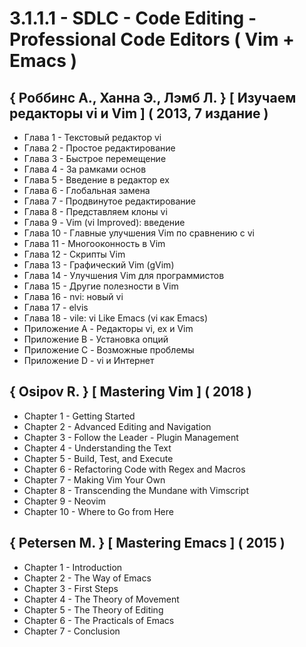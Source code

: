 # 3.1.1.1 - SDLC - Code Editing - Professional Code Editors ( Vim + Emacs )

## { Роббинс А., Ханна Э., Лэмб Л. } [ Изучаем редакторы vi и Vim ] ( 2013, 7 издание )

- Глава 1 - Текстовый редактор vi
- Глава 2 - Простое редактирование
- Глава 3 - Быстрое перемещение
- Глава 4 - За рамками основ
- Глава 5 - Введение в редактор ex
- Глава 6 - Глобальная замена
- Глава 7 - Продвинутое редактирование
- Глава 8 - Представляем клоны vi
- Глава 9 - Vim (vi Improved): введение
- Глава 10 - Главные улучшения Vim по сравнению с vi
- Глава 11 - Многооконность в Vim
- Глава 12 - Скрипты Vim
- Глава 13 - Графический Vim (gVim)
- Глава 14 - Улучшения Vim для программистов
- Глава 15 - Другие полезности в Vim
- Глава 16 - nvi: новый vi
- Глава 17 - elvis
- Глава 18 - vile: vi Like Emacs (vi как Emacs)
- Приложение A - Редакторы vi, ex и Vim
- Приложение B - Установка опций
- Приложение C - Возможные проблемы
- Приложение D - vi и Интернет

## { Osipov R. } [ Mastering Vim ] ( 2018 )

- Chapter 1 - Getting Started
- Chapter 2 - Advanced Editing and Navigation
- Chapter 3 - Follow the Leader - Plugin Management
- Chapter 4 - Understanding the Text
- Chapter 5 - Build, Test, and Execute
- Chapter 6 - Refactoring Code with Regex and Macros
- Chapter 7 - Making Vim Your Own
- Chapter 8 - Transcending the Mundane with Vimscript
- Chapter 9 - Neovim
- Chapter 10 - Where to Go from Here

## { Petersen M. } [ Mastering Emacs ] ( 2015 )

- Chapter 1 - Introduction
- Chapter 2 - The Way of Emacs
- Chapter 3 - First Steps
- Chapter 4 - The Theory of Movement
- Chapter 5 - The Theory of Editing
- Chapter 6 - The Practicals of Emacs
- Chapter 7 - Conclusion
